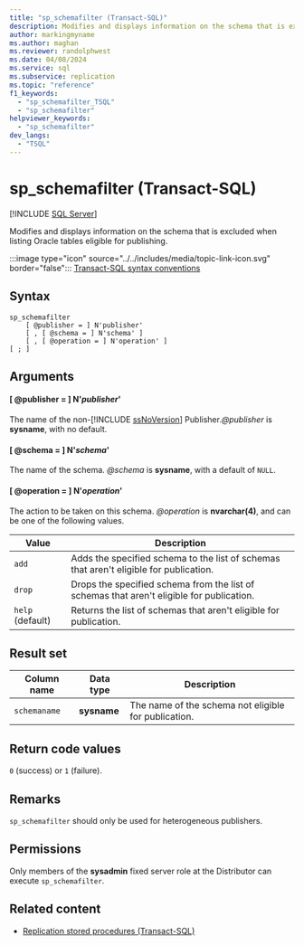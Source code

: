```yaml
---
title: "sp_schemafilter (Transact-SQL)"
description: Modifies and displays information on the schema that is excluded when listing Oracle tables eligible for publishing.
author: markingmyname
ms.author: maghan
ms.reviewer: randolphwest
ms.date: 04/08/2024
ms.service: sql
ms.subservice: replication
ms.topic: "reference"
f1_keywords:
  - "sp_schemafilter_TSQL"
  - "sp_schemafilter"
helpviewer_keywords:
  - "sp_schemafilter"
dev_langs:
  - "TSQL"
---
```

# sp_schemafilter (Transact-SQL)

[!INCLUDE [SQL Server](../../includes/applies-to-version/sqlserver.md)]

Modifies and displays information on the schema that is excluded when listing Oracle tables eligible for publishing.

:::image type="icon" source="../../includes/media/topic-link-icon.svg" border="false"::: [Transact-SQL syntax conventions](../../t-sql/language-elements/transact-sql-syntax-conventions-transact-sql.md)

## Syntax

```syntaxsql
sp_schemafilter
    [ @publisher = ] N'publisher'
    [ , [ @schema = ] N'schema' ]
    [ , [ @operation = ] N'operation' ]
[ ; ]
```

## Arguments

#### [ @publisher = ] N'*publisher*'

The name of the non-[!INCLUDE [ssNoVersion](../../includes/ssnoversion-md.md)] Publisher.*@publisher* is **sysname**, with no default.

#### [ @schema = ] N'*schema*'

The name of the schema. *@schema* is **sysname**, with a default of `NULL`.

#### [ @operation = ] N'*operation*'

The action to be taken on this schema. *@operation* is **nvarchar(4)**, and can be one of the following values.

| Value | Description |
| --- | --- |
| `add` | Adds the specified schema to the list of schemas that aren't eligible for publication. |
| `drop` | Drops the specified schema from the list of schemas that aren't eligible for publication. |
| `help` (default) | Returns the list of schemas that aren't eligible for publication. |

## Result set

| Column name | Data type | Description |
| --- | --- | --- |
| `schemaname` | **sysname** | The name of the schema not eligible for publication. |

## Return code values

`0` (success) or `1` (failure).

## Remarks

`sp_schemafilter` should only be used for heterogeneous publishers.

## Permissions

Only members of the **sysadmin** fixed server role at the Distributor can execute `sp_schemafilter`.

## Related content

- [Replication stored procedures (Transact-SQL)](replication-stored-procedures-transact-sql.md)
